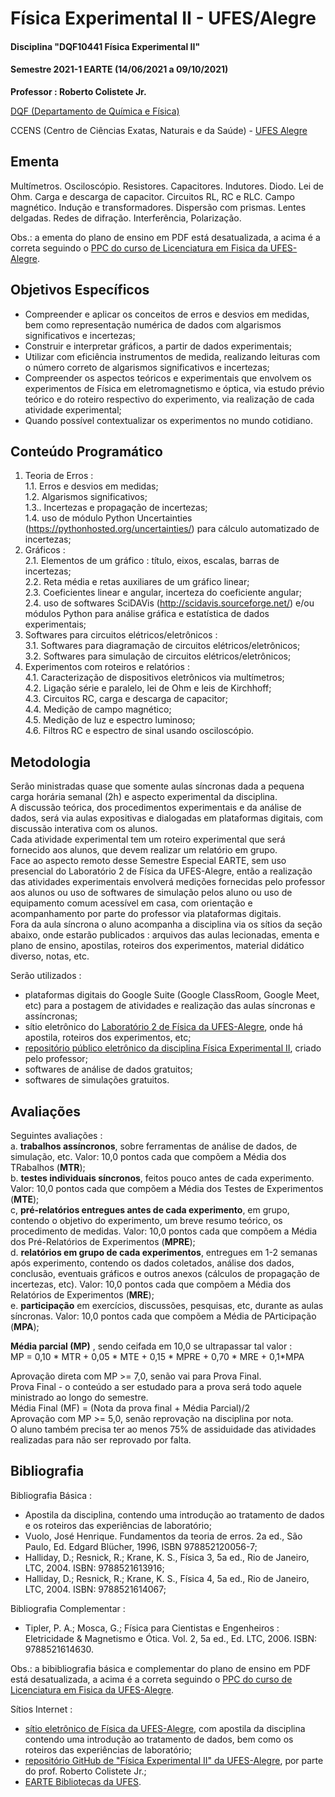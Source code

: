 # Física Experimental II - UFES/Alegre

#### Disciplina "DQF10441 Física Experimental II"

#### Semestre 2021-1 EARTE (14/06/2021 a 09/10/2021)

**Professor : Roberto Colistete Jr.**

[DQF (Departamento de Química e Física)](http://alegre.ufes.br/ccens/departamento-de-quimica-e-fisica)

CCENS (Centro de Ciências Exatas, Naturais e da Saúde) - [UFES Alegre](http://alegre.ufes.br/)

## Ementa

Multímetros. Osciloscópio. Resistores. Capacitores. Indutores. Diodo. Lei de Ohm. Carga e descarga de capacitor. Circuitos RL, RC e RLC. Campo magnético. Indução e transformadores. Dispersão com prismas. Lentes delgadas. Redes de difração. Interferência, Polarização.

Obs.: a ementa do plano de ensino em PDF está desatualizada, a acima é a correta seguindo o [PPC do curso de Licenciatura em Fisica da UFES-Alegre](https://fisica.alegre.ufes.br/curr%C3%ADculo).

## Objetivos Específicos

- Compreender e aplicar os conceitos de erros e desvios em medidas, bem como representação numérica de dados com algarismos significativos e incertezas;
- Construir e interpretar gráficos, a partir de dados experimentais;
- Utilizar com eficiência instrumentos de medida, realizando leituras com o número correto de algarismos significativos e incertezas;
- Compreender os aspectos teóricos e experimentais que envolvem os experimentos de Física em eletromagnetismo e óptica, via estudo prévio teórico e do roteiro respectivo do experimento, via realização de cada atividade experimental;
- Quando possível contextualizar os experimentos no mundo cotidiano.

## Conteúdo Programático

1. Teoria de Erros :  
    1.1. Erros e desvios em medidas;  
    1.2. Algarismos significativos;  
    1.3.. Incertezas e propagação de incertezas;  
    1.4. uso de módulo Python Uncertainties (https://pythonhosted.org/uncertainties/) para cálculo automatizado de incertezas;  
2. Gráficos :  
    2.1. Elementos de um gráfico : título, eixos, escalas, barras de incertezas;  
    2.2. Reta média e retas auxiliares de um gráfico linear;  
    2.3. Coeficientes linear e angular, incerteza do coeficiente angular;  
    2.4. uso de softwares SciDAVis (http://scidavis.sourceforge.net/) e/ou módulos Python para análise gráfica e estatística de dados experimentais;  
3. Softwares para circuitos elétricos/eletrônicos :  
    3.1. Softwares para diagramação de circuitos elétricos/eletrônicos;  
    3.2. Softwares para simulação de circuitos elétricos/eletrônicos;  
4. Experimentos com roteiros e relatórios :  
    4.1. Caracterização de dispositivos eletrônicos via multímetros;  
    4.2. Ligação série e paralelo, lei de Ohm e leis de Kirchhoff;  
    4.3. Circuitos RC, carga e descarga de capacitor;  
    4.4. Medição de campo magnético;  
    4.5. Medição de luz e espectro luminoso;  
    4.6. Filtros RC e espectro de sinal usando osciloscópio.  

## Metodologia

Serão ministradas quase que somente aulas síncronas dada a pequena carga horária semanal (2h) e aspecto experimental da disciplina.  
A discussão teórica, dos procedimentos experimentais e da análise de dados, será via aulas expositivas e dialogadas em plataformas digitais, com discussão interativa com os alunos.  
Cada atividade experimental tem um roteiro experimental que será fornecido aos alunos, que devem realizar um relatório em grupo.  
Face ao aspecto remoto desse Semestre Especial EARTE, sem uso presencial do Laboratório 2 de Física da UFES-Alegre, então a realização das atividades experimentais envolverá medições fornecidas pelo professor aos alunos ou uso de softwares de simulação pelos aluno ou uso de equipamento comum acessível em casa, com orientação e acompanhamento por parte do professor via plataformas digitais.  
Fora da aula síncrona o aluno acompanha a disciplina via os sítios da seção abaixo, onde estarão publicados : arquivos das aulas lecionadas, ementa e plano de ensino, apostilas, roteiros dos experimentos, material didático diverso, notas, etc.  

Serão utilizados :  
- plataformas digitais do Google Suite (Google ClassRoom, Google Meet, etc) para a postagem de atividades e realização das aulas síncronas e assíncronas;  
- sítio eletrônico do [Laboratório 2 de Física da UFES-Alegre](https://fisica.alegre.ufes.br/), onde há apostila, roteiros dos experimentos, etc;  
- [repositório público eletrônico da disciplina Física Experimental II](https://github.com/rcolistete/Fisica_Experimental_II_UFES_Alegre), criado pelo professor;  
- softwares de análise de dados gratuitos;  
- softwares de simulações gratuitos.  

## Avaliações

Seguintes avaliações :  
a. **trabalhos assíncronos**, sobre ferramentas de análise de dados, de simulação, etc. Valor: 10,0 pontos cada que compõem a Média dos TRabalhos (**MTR**);  
b. **testes individuais síncronos**, feitos pouco antes de cada experimento. Valor: 10,0 pontos cada que compõem a Média dos Testes de Experimentos (**MTE**);  
c, **pré-relatórios entregues antes de cada experimento**, em grupo, contendo o objetivo do experimento, um breve resumo teórico, os procedimento de medidas. Valor: 10,0 pontos cada que compõem a Média dos Pré-Relatórios de Experimentos (**MPRE**);  
d. **relatórios em grupo de cada experimentos**, entregues em 1-2 semanas após experimento, contendo os dados coletados, análise dos dados, conclusão, eventuais gráficos e outros anexos (cálculos de propagação de incertezas, etc). Valor: 10,0 pontos cada que compõem a Média dos Relatórios de Experimentos (**MRE**);  
e. **participação** em exercícios, discussões, pesquisas, etc, durante as aulas síncronas. Valor: 10,0 pontos cada que
compõem a Média de PArticipação (**MPA**);

**Média parcial (MP)** , sendo ceifada em 10,0 se ultrapassar tal valor :  
MP = 0,10 * MTR + 0,05 * MTE + 0,15 * MPRE + 0,70 * MRE + 0,1*MPA

Aprovação direta com MP >= 7,0, senão vai para Prova Final.  
Prova Final - o conteúdo a ser estudado para a prova será todo aquele ministrado ao longo do semestre.  
Média Final (MF) = (Nota da prova final + Média Parcial)/2  
Aprovação com MP >= 5,0, senão reprovação na disciplina por nota.  
O aluno também precisa ter ao menos 75% de assiduidade das atividades realizadas para não ser reprovado por falta.

## Bibliografia

Bibliografia Básica :  
- Apostila da disciplina, contendo uma introdução ao tratamento de dados e os roteiros das experiências de laboratório;  
- Vuolo, José Henrique. Fundamentos da teoria de erros. 2a ed., São Paulo, Ed. Edgard Blücher, 1996, ISBN 978852120056-7;  
- Halliday, D.; Resnick, R.; Krane, K. S., Física 3, 5a ed., Rio de Janeiro, LTC, 2004. ISBN: 9788521613916;  
- Halliday, D.; Resnick, R.; Krane, K. S., Física 4, 5a ed., Rio de Janeiro, LTC, 2004. ISBN: 9788521614067;  

Bibliografia Complementar :  
- Tipler, P. A.; Mosca, G.; Física para Cientistas e Engenheiros : Eletricidade & Magnetismo e Ótica. Vol. 2, 5a ed., Ed. LTC, 2006. ISBN: 9788521614630.

Obs.: a bibibliografia  básica e complementar do plano de ensino em PDF está desatualizada, a acima é a correta seguindo o [PPC do curso de Licenciatura em Fisica da UFES-Alegre](https://fisica.alegre.ufes.br/curr%C3%ADculo).

Sítios Internet :  
- [sítio eletrônico de Física da UFES-Alegre](https://fisica.alegre.ufes.br/apostila-de-introducao-teoria-de-erros), com apostila da disciplina contendo uma introdução ao tratamento de dados, bem como os roteiros das experiências de laboratório;  
- [repositório GitHub de "Física Experimental II" da UFES-Alegre](https://github.com/rcolistete/Fisica_Experimental_II_UFES_Alegre), por parte do prof. Roberto Colistete Jr.;  
- [EARTE Bibliotecas da UFES](https://earte.ufes.br/bibliotecas).
